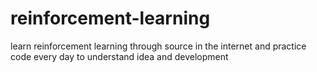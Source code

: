 # reinforcement-learning
learn reinforcement learning through source in the internet and practice code every day to understand idea and development 

